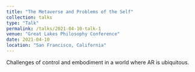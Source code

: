 ```yaml
---
title: "The Metaverse and Problems of the Self"
collection: talks
type: "Talk"
permalink: /talks/2021-04-10-talk-1
venue: "Great Lakes Philosophy Conference"
date: 2021-04-10
location: "San Francisco, California"
---
```


Challenges of control and embodiment in a world where AR is ubiquitous.
